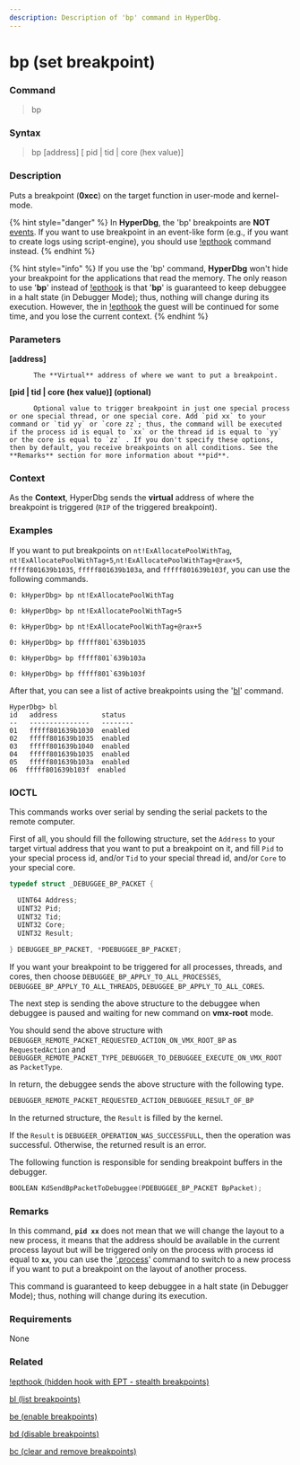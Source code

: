 ```yaml
---
description: Description of 'bp' command in HyperDbg.
---
```


# bp \(set breakpoint\)

### Command

> bp

### Syntax

> bp \[address\] \[ pid \| tid \| core \(hex value\)\]

### Description

Puts a breakpoint \(**0xcc**\) on the target function in user-mode and kernel-mode.

{% hint style="danger" %}
In **HyperDbg**, the 'bp' breakpoints are **NOT** [events](https://docs.hyperdbg.com/design/debugger-internals/events). If you want to use breakpoint in an event-like form \(e.g., if you want to create logs using script-engine\), you should use [!epthook](https://docs.hyperdbg.com/commands/extension-commands/epthook) command instead.
{% endhint %}

{% hint style="info" %}
If you use the 'bp' command, **HyperDbg** won't hide your breakpoint for the applications that read the memory. The only reason to use '**bp**' instead of [!epthook](https://docs.hyperdbg.com/commands/extension-commands/epthook) is that '**bp**' is guaranteed to keep debuggee in a halt state \(in Debugger Mode\); thus, nothing will change during its execution. However, the in [!epthook](https://docs.hyperdbg.com/commands/extension-commands/epthook) the guest will be continued for some time, and you lose the current context.
{% endhint %}

### Parameters

**\[address\]**

          The **Virtual** address of where we want to put a breakpoint.

**\[pid \| tid \| core \(hex value\)\] \(optional\)**

          Optional value to trigger breakpoint in just one special process or one special thread, or one special core. Add `pid xx` to your command or `tid yy` or `core zz`; thus, the command will be executed if the process id is equal to `xx` or the thread id is equal to `yy` or the core is equal to `zz` . If you don't specify these options, then by default, you receive breakpoints on all conditions. See the **Remarks** section for more information about **pid**.

### Context

As the **Context**, HyperDbg sends the **virtual** address of where the breakpoint is triggered \(`RIP` of the triggered breakpoint\).

### Examples

If you want to put breakpoints on `nt!ExAllocatePoolWithTag`, `nt!ExAllocatePoolWithTag+5`,`nt!ExAllocatePoolWithTag+@rax+5`,  `fffff801639b1035`, `fffff801639b103a`, and `fffff801639b103f`, you can use the following commands.

```text
0: kHyperDbg> bp nt!ExAllocatePoolWithTag
```

```text
0: kHyperDbg> bp nt!ExAllocatePoolWithTag+5
```

```text
0: kHyperDbg> bp nt!ExAllocatePoolWithTag+@rax+5
```

```text
0: kHyperDbg> bp fffff801`639b1035
```

```text
0: kHyperDbg> bp fffff801`639b103a
```

```text
0: kHyperDbg> bp fffff801`639b103f
```

After that, you can see a list of active breakpoints using the '[bl](https://docs.hyperdbg.com/commands/debugging-commands/bl)' command.

```text
HyperDbg> bl
id   address           status
--   ---------------   --------
01   fffff801639b1030  enabled
02   fffff801639b1035  enabled
03   fffff801639b1040  enabled
04   fffff801639b1035  enabled
05   fffff801639b103a  enabled
06  fffff801639b103f  enabled
```

### IOCTL

This commands works over serial by sending the serial packets to the remote computer.

First of all, you should fill the following structure, set the `Address` to your target virtual address that you want to put a breakpoint on it, and fill `Pid` to your special process id, and/or `Tid` to your special thread id, and/or `Core` to your special core.

```c
typedef struct _DEBUGGEE_BP_PACKET {

  UINT64 Address;
  UINT32 Pid;
  UINT32 Tid;
  UINT32 Core;
  UINT32 Result;

} DEBUGGEE_BP_PACKET, *PDEBUGGEE_BP_PACKET;
```

If you want your breakpoint to be triggered for all processes, threads, and cores, then choose `DEBUGGEE_BP_APPLY_TO_ALL_PROCESSES`, `DEBUGGEE_BP_APPLY_TO_ALL_THREADS`, `DEBUGGEE_BP_APPLY_TO_ALL_CORES`.

The next step is sending the above structure to the debuggee when debuggee is paused and waiting for new command on **vmx-root** mode.

You should send the above structure with `DEBUGGER_REMOTE_PACKET_REQUESTED_ACTION_ON_VMX_ROOT_BP` as `RequestedAction` and `DEBUGGER_REMOTE_PACKET_TYPE_DEBUGGER_TO_DEBUGGEE_EXECUTE_ON_VMX_ROOT` as `PacketType`.

In return, the debuggee sends the above structure with the following type.

```c
DEBUGGER_REMOTE_PACKET_REQUESTED_ACTION_DEBUGGEE_RESULT_OF_BP
```

In the returned structure, the `Result` is filled by the kernel.

If the `Result` is `DEBUGEER_OPERATION_WAS_SUCCESSFULL`, then the operation was successful. Otherwise, the returned result is an error.

The following function is responsible for sending breakpoint buffers in the debugger.

```c
BOOLEAN KdSendBpPacketToDebuggee(PDEBUGGEE_BP_PACKET BpPacket);
```

### **Remarks**

In this command, **`pid xx`** does not mean that we will change the layout to a new process, it means that the address should be available in the current process layout but will be triggered only on the process with process id equal to **`xx`**, you can use the '[.process](https://docs.hyperdbg.com/commands/meta-commands/.process)' command to switch to a new process if you want to put a breakpoint on the layout of another process. 

This command is guaranteed to keep debuggee in a halt state \(in Debugger Mode\); thus, nothing will change during its execution.

### Requirements

None

### Related

[!epthook \(hidden hook with EPT - stealth breakpoints\)](https://docs.hyperdbg.com/commands/extension-commands/epthook)

[bl \(list breakpoints\)](https://docs.hyperdbg.com/commands/debugging-commands/bl)

[be \(enable breakpoints\)](https://docs.hyperdbg.com/commands/debugging-commands/be)

[bd \(disable breakpoints\)](https://docs.hyperdbg.com/commands/debugging-commands/bd)

[bc \(clear and remove breakpoints\)](https://docs.hyperdbg.com/commands/debugging-commands/bc)

